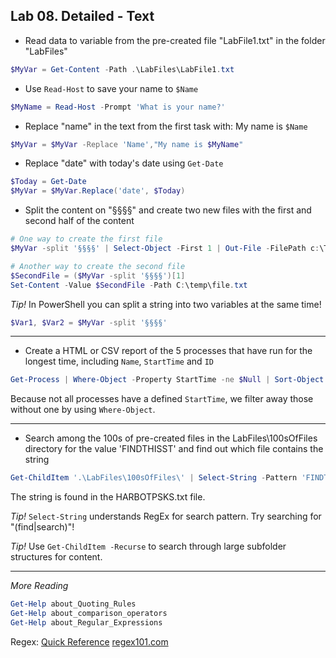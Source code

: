 ## Lab 08. Detailed - Text

- Read data to variable from the pre-created file "LabFile1.txt" in the folder "LabFiles"

```PowerShell
$MyVar = Get-Content -Path .\LabFiles\LabFile1.txt
```

- Use `Read-Host` to save your name to `$Name`

```PowerShell
$MyName = Read-Host -Prompt 'What is your name?'
```

- Replace "name" in the text from the first task with: My name is `$Name`

```PowerShell
$MyVar = $MyVar -Replace 'Name',"My name is $MyName"
```

- Replace "date" with today's date using `Get-Date`

```PowerShell
$Today = Get-Date
$MyVar = $MyVar.Replace('date', $Today)
```

- Split the content on "§§§§" and create two new files with the first and second half of the content

```PowerShell
# One way to create the first file
$MyVar -split '§§§§' | Select-Object -First 1 | Out-File -FilePath c:\Temp\File1.txt

# Another way to create the second file
$SecondFile = ($MyVar -split '§§§§')[1]
Set-Content -Value $SecondFile -Path C:\temp\file.txt
```

*Tip!* In PowerShell you can split a string into two variables at the same time!

```PowerShell
$Var1, $Var2 = $MyVar -split '§§§§'
```

---

- Create a HTML or CSV report of the 5 processes that have run for the longest time, including `Name`, `StartTime` and `ID`

```PowerShell
Get-Process | Where-Object -Property StartTime -ne $Null | Sort-Object -Property StartTime | Select-Object -Property Name, StartTime, Id -First 5 | ConvertTo-Csv | Out-File -FilePath C:\temp\process.csv
```

Because not all processes have a defined `StartTime`, we filter away those without one by using `Where-Object`.

---

- Search among the 100s of pre-created files in the LabFiles\100sOfFiles directory for the value 'FINDTHISST' and find out which file contains the string

```PowerShell
Get-ChildItem '.\LabFiles\100sOfFiles\' | Select-String -Pattern 'FINDTHISST'
```

The string is found in the HARBOTPSKS.txt file.

*Tip!* `Select-String` understands RegEx for search pattern. Try searching for "(find|search)"!

*Tip!* Use `Get-ChildItem -Recurse` to search through large subfolder structures for content.

---

*More Reading*

```PowerShell
Get-Help about_Quoting_Rules
Get-Help about_comparison_operators
Get-Help about_Regular_Expressions
```
Regex:
[Quick Reference](https://docs.microsoft.com/en-us/dotnet/standard/base-types/regular-expression-language-quick-reference)
[regex101.com](https://regex101.com/)